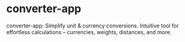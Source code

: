 # converter-app
converter-app: Simplify unit &amp; currency conversions. Intuitive tool for effortless calculations – currencies, weights, distances, and more.
